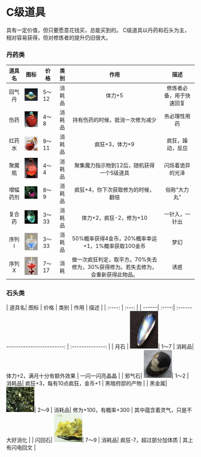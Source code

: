 # C级道具

具有一定价值，但只要愿意花钱买，总能买到的。
C级道具以丹药和石头为主，相对容易获得，但对修炼者的提升仍旧很大。

### 丹药类

|道具名		|图标																								|价格	|类别	|作用																				|           描述			|
| :------:	| :----------------------------------------------------------:										| -----	| :----:| :------------------------------------------------:								| :----------------------:	|
|  回气丹	| <img src="../img/image-20200318002617845.png" alt="image-20200318002617845" style="width:75px;" />| 5～12	| 消耗品|                       体力+5														| 修炼者必备，用于快速回复	|
|  伤药		| <img src="../img/image-20200318010509264.png" alt="image-20200318010509264" style="width:75px;" />| 4～8	| 消耗品|          持有伤药的时候，抵消一次修为减少											|       务必理性用药		|
|  红药水	| <img src="../img/image-20200318003633495.png" alt="image-20200318003633495" style="width:75px;" />| 9～11	| 消耗品|                   疯狂+3，体力+9													|     疯狂，躁动，反应		|
|  聚魔瓶	| <img src="../img/image-20200318004152309.png" alt="image-20200318004152309" style="width:75px;" />| 4～4	| 消耗品|       聚集魔力指示物到12后，随机获得一个S级道具									|     闪烁着诡异的光泽		|
|  增幅药剂	| <img src="../img/image-20200318004657045.png" alt="image-20200318004657045" style="width:75px;" />| 8～9	| 消耗品|         疯狂+4，你下次获取修为的时候，翻倍										|      俗称“大力丸”		|
|  复合药	| <img src="../img/image-20200318005224528.png" alt="image-20200318005224528" style="width:75px;" />| 3～33	| 消耗品|              体力+2，疯狂-2，修为+10												|      一针入，一针出		|
|  序列I	| <img src="../img/image-20200318005943956.png" alt="image-20200318005943956" style="width:75px;" />| 3～33	| 消耗品| 50%概率获得4金币，20%概率幸运+1，1%概率获取100金币								|           梦幻			|
|  序列X	| <img src="../img/image-20200318010744032.png" alt="image-20200318010744032" style="width:75px;" />| 7～17	|  消耗	|做一次疯狂判定，取平方。70%失去修为，30%获得修为。若失去修为，会重新获得此物品。	|           诱惑			|


### 石头类

| 道具名| 图标																								| 价格	| 类别	| 作用									| 描述								|
| :----: | :---:	|																									| ------| :----:| :------------------------------:		| :--------------:					|
| 月石	| <img src="../img/image-20200318011118476.png" alt="image-20200318011118476" style="width:75px;" />| 1～7	| 消耗品| 体力+2，满月十分有额外效果			|  一闪一闪亮晶晶					|
| 邪气石| <img src="../img/image-20200318011925063.png" alt="image-20200318011925063" style="width:75px;" />| 1～2	| 消耗品|              疯狂+3，每有10点疯狂，金币+1					| 黑暗府邸的产物					|
| 黑金属| <img src="../img/image-20200318093547129.png" alt="image-20200318011925063" style="width:75px;" />| 2～9	| 消耗品|              修为+100，有概率+300		| 其中蕴含着灵气，只是不大好消化	|
| 闪回石| <img src="../img/image-20200318094150985.png" alt="image-20200318011925063" style="width:75px;" />| 7～9	| 消耗品|              疯狂-7，超过部分加体质	| 其上有闪电回文					|






